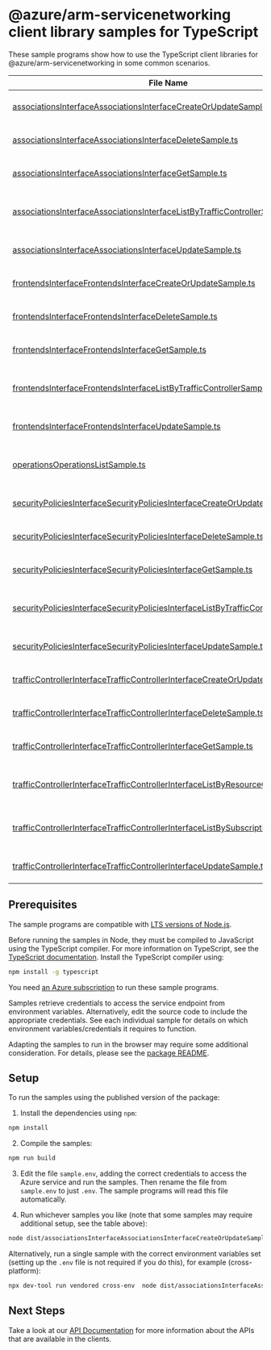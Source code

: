 # @azure/arm-servicenetworking client library samples for TypeScript

These sample programs show how to use the TypeScript client libraries for @azure/arm-servicenetworking in some common scenarios.

| **File Name**                                                                                                                                                         | **Description**                                                                                                   |
| --------------------------------------------------------------------------------------------------------------------------------------------------------------------- | ----------------------------------------------------------------------------------------------------------------- |
| [associationsInterfaceAssociationsInterfaceCreateOrUpdateSample.ts][associationsinterfaceassociationsinterfacecreateorupdatesample]                                   | create a Association x-ms-original-file: 2025-01-01/AssociationPut.json                                           |
| [associationsInterfaceAssociationsInterfaceDeleteSample.ts][associationsinterfaceassociationsinterfacedeletesample]                                                   | delete a Association x-ms-original-file: 2025-01-01/AssociationDelete.json                                        |
| [associationsInterfaceAssociationsInterfaceGetSample.ts][associationsinterfaceassociationsinterfacegetsample]                                                         | get a Association x-ms-original-file: 2025-01-01/AssociationGet.json                                              |
| [associationsInterfaceAssociationsInterfaceListByTrafficControllerSample.ts][associationsinterfaceassociationsinterfacelistbytrafficcontrollersample]                 | list Association resources by TrafficController x-ms-original-file: 2025-01-01/AssociationsGet.json               |
| [associationsInterfaceAssociationsInterfaceUpdateSample.ts][associationsinterfaceassociationsinterfaceupdatesample]                                                   | update a Association x-ms-original-file: 2025-01-01/AssociationPatch.json                                         |
| [frontendsInterfaceFrontendsInterfaceCreateOrUpdateSample.ts][frontendsinterfacefrontendsinterfacecreateorupdatesample]                                               | create a Frontend x-ms-original-file: 2025-01-01/FrontendPut.json                                                 |
| [frontendsInterfaceFrontendsInterfaceDeleteSample.ts][frontendsinterfacefrontendsinterfacedeletesample]                                                               | delete a Frontend x-ms-original-file: 2025-01-01/FrontendDelete.json                                              |
| [frontendsInterfaceFrontendsInterfaceGetSample.ts][frontendsinterfacefrontendsinterfacegetsample]                                                                     | get a Frontend x-ms-original-file: 2025-01-01/FrontendGet.json                                                    |
| [frontendsInterfaceFrontendsInterfaceListByTrafficControllerSample.ts][frontendsinterfacefrontendsinterfacelistbytrafficcontrollersample]                             | list Frontend resources by TrafficController x-ms-original-file: 2025-01-01/FrontendsGet.json                     |
| [frontendsInterfaceFrontendsInterfaceUpdateSample.ts][frontendsinterfacefrontendsinterfaceupdatesample]                                                               | update a Frontend x-ms-original-file: 2025-01-01/FrontendPatch.json                                               |
| [operationsOperationsListSample.ts][operationsoperationslistsample]                                                                                                   | list the operations for the provider x-ms-original-file: 2025-01-01/OperationsList.json                           |
| [securityPoliciesInterfaceSecurityPoliciesInterfaceCreateOrUpdateSample.ts][securitypoliciesinterfacesecuritypoliciesinterfacecreateorupdatesample]                   | create a SecurityPolicy x-ms-original-file: 2025-01-01/SecurityPolicyPut.json                                     |
| [securityPoliciesInterfaceSecurityPoliciesInterfaceDeleteSample.ts][securitypoliciesinterfacesecuritypoliciesinterfacedeletesample]                                   | delete a SecurityPolicy x-ms-original-file: 2025-01-01/SecurityPolicyDelete.json                                  |
| [securityPoliciesInterfaceSecurityPoliciesInterfaceGetSample.ts][securitypoliciesinterfacesecuritypoliciesinterfacegetsample]                                         | get a SecurityPolicy x-ms-original-file: 2025-01-01/SecurityPolicyGet.json                                        |
| [securityPoliciesInterfaceSecurityPoliciesInterfaceListByTrafficControllerSample.ts][securitypoliciesinterfacesecuritypoliciesinterfacelistbytrafficcontrollersample] | list SecurityPolicy resources by TrafficController x-ms-original-file: 2025-01-01/SecurityPoliciesGetList.json    |
| [securityPoliciesInterfaceSecurityPoliciesInterfaceUpdateSample.ts][securitypoliciesinterfacesecuritypoliciesinterfaceupdatesample]                                   | update a SecurityPolicy x-ms-original-file: 2025-01-01/SecurityPolicyPatch.json                                   |
| [trafficControllerInterfaceTrafficControllerInterfaceCreateOrUpdateSample.ts][trafficcontrollerinterfacetrafficcontrollerinterfacecreateorupdatesample]               | create a TrafficController x-ms-original-file: 2025-01-01/TrafficControllerPut.json                               |
| [trafficControllerInterfaceTrafficControllerInterfaceDeleteSample.ts][trafficcontrollerinterfacetrafficcontrollerinterfacedeletesample]                               | delete a TrafficController x-ms-original-file: 2025-01-01/TrafficControllerDelete.json                            |
| [trafficControllerInterfaceTrafficControllerInterfaceGetSample.ts][trafficcontrollerinterfacetrafficcontrollerinterfacegetsample]                                     | get a TrafficController x-ms-original-file: 2025-01-01/TrafficControllerGet.json                                  |
| [trafficControllerInterfaceTrafficControllerInterfaceListByResourceGroupSample.ts][trafficcontrollerinterfacetrafficcontrollerinterfacelistbyresourcegroupsample]     | list TrafficController resources by resource group x-ms-original-file: 2025-01-01/TrafficControllersGet.json      |
| [trafficControllerInterfaceTrafficControllerInterfaceListBySubscriptionSample.ts][trafficcontrollerinterfacetrafficcontrollerinterfacelistbysubscriptionsample]       | list TrafficController resources by subscription ID x-ms-original-file: 2025-01-01/TrafficControllersGetList.json |
| [trafficControllerInterfaceTrafficControllerInterfaceUpdateSample.ts][trafficcontrollerinterfacetrafficcontrollerinterfaceupdatesample]                               | update a TrafficController x-ms-original-file: 2025-01-01/TrafficControllerPatch.json                             |

## Prerequisites

The sample programs are compatible with [LTS versions of Node.js](https://github.com/nodejs/release#release-schedule).

Before running the samples in Node, they must be compiled to JavaScript using the TypeScript compiler. For more information on TypeScript, see the [TypeScript documentation][typescript]. Install the TypeScript compiler using:

```bash
npm install -g typescript
```

You need [an Azure subscription][freesub] to run these sample programs.

Samples retrieve credentials to access the service endpoint from environment variables. Alternatively, edit the source code to include the appropriate credentials. See each individual sample for details on which environment variables/credentials it requires to function.

Adapting the samples to run in the browser may require some additional consideration. For details, please see the [package README][package].

## Setup

To run the samples using the published version of the package:

1. Install the dependencies using `npm`:

```bash
npm install
```

2. Compile the samples:

```bash
npm run build
```

3. Edit the file `sample.env`, adding the correct credentials to access the Azure service and run the samples. Then rename the file from `sample.env` to just `.env`. The sample programs will read this file automatically.

4. Run whichever samples you like (note that some samples may require additional setup, see the table above):

```bash
node dist/associationsInterfaceAssociationsInterfaceCreateOrUpdateSample.js
```

Alternatively, run a single sample with the correct environment variables set (setting up the `.env` file is not required if you do this), for example (cross-platform):

```bash
npx dev-tool run vendored cross-env  node dist/associationsInterfaceAssociationsInterfaceCreateOrUpdateSample.js
```

## Next Steps

Take a look at our [API Documentation][apiref] for more information about the APIs that are available in the clients.

[associationsinterfaceassociationsinterfacecreateorupdatesample]: https://github.com/Azure/azure-sdk-for-js/blob/main/sdk/servicenetworking/arm-servicenetworking/samples/v2/typescript/src/associationsInterfaceAssociationsInterfaceCreateOrUpdateSample.ts
[associationsinterfaceassociationsinterfacedeletesample]: https://github.com/Azure/azure-sdk-for-js/blob/main/sdk/servicenetworking/arm-servicenetworking/samples/v2/typescript/src/associationsInterfaceAssociationsInterfaceDeleteSample.ts
[associationsinterfaceassociationsinterfacegetsample]: https://github.com/Azure/azure-sdk-for-js/blob/main/sdk/servicenetworking/arm-servicenetworking/samples/v2/typescript/src/associationsInterfaceAssociationsInterfaceGetSample.ts
[associationsinterfaceassociationsinterfacelistbytrafficcontrollersample]: https://github.com/Azure/azure-sdk-for-js/blob/main/sdk/servicenetworking/arm-servicenetworking/samples/v2/typescript/src/associationsInterfaceAssociationsInterfaceListByTrafficControllerSample.ts
[associationsinterfaceassociationsinterfaceupdatesample]: https://github.com/Azure/azure-sdk-for-js/blob/main/sdk/servicenetworking/arm-servicenetworking/samples/v2/typescript/src/associationsInterfaceAssociationsInterfaceUpdateSample.ts
[frontendsinterfacefrontendsinterfacecreateorupdatesample]: https://github.com/Azure/azure-sdk-for-js/blob/main/sdk/servicenetworking/arm-servicenetworking/samples/v2/typescript/src/frontendsInterfaceFrontendsInterfaceCreateOrUpdateSample.ts
[frontendsinterfacefrontendsinterfacedeletesample]: https://github.com/Azure/azure-sdk-for-js/blob/main/sdk/servicenetworking/arm-servicenetworking/samples/v2/typescript/src/frontendsInterfaceFrontendsInterfaceDeleteSample.ts
[frontendsinterfacefrontendsinterfacegetsample]: https://github.com/Azure/azure-sdk-for-js/blob/main/sdk/servicenetworking/arm-servicenetworking/samples/v2/typescript/src/frontendsInterfaceFrontendsInterfaceGetSample.ts
[frontendsinterfacefrontendsinterfacelistbytrafficcontrollersample]: https://github.com/Azure/azure-sdk-for-js/blob/main/sdk/servicenetworking/arm-servicenetworking/samples/v2/typescript/src/frontendsInterfaceFrontendsInterfaceListByTrafficControllerSample.ts
[frontendsinterfacefrontendsinterfaceupdatesample]: https://github.com/Azure/azure-sdk-for-js/blob/main/sdk/servicenetworking/arm-servicenetworking/samples/v2/typescript/src/frontendsInterfaceFrontendsInterfaceUpdateSample.ts
[operationsoperationslistsample]: https://github.com/Azure/azure-sdk-for-js/blob/main/sdk/servicenetworking/arm-servicenetworking/samples/v2/typescript/src/operationsOperationsListSample.ts
[securitypoliciesinterfacesecuritypoliciesinterfacecreateorupdatesample]: https://github.com/Azure/azure-sdk-for-js/blob/main/sdk/servicenetworking/arm-servicenetworking/samples/v2/typescript/src/securityPoliciesInterfaceSecurityPoliciesInterfaceCreateOrUpdateSample.ts
[securitypoliciesinterfacesecuritypoliciesinterfacedeletesample]: https://github.com/Azure/azure-sdk-for-js/blob/main/sdk/servicenetworking/arm-servicenetworking/samples/v2/typescript/src/securityPoliciesInterfaceSecurityPoliciesInterfaceDeleteSample.ts
[securitypoliciesinterfacesecuritypoliciesinterfacegetsample]: https://github.com/Azure/azure-sdk-for-js/blob/main/sdk/servicenetworking/arm-servicenetworking/samples/v2/typescript/src/securityPoliciesInterfaceSecurityPoliciesInterfaceGetSample.ts
[securitypoliciesinterfacesecuritypoliciesinterfacelistbytrafficcontrollersample]: https://github.com/Azure/azure-sdk-for-js/blob/main/sdk/servicenetworking/arm-servicenetworking/samples/v2/typescript/src/securityPoliciesInterfaceSecurityPoliciesInterfaceListByTrafficControllerSample.ts
[securitypoliciesinterfacesecuritypoliciesinterfaceupdatesample]: https://github.com/Azure/azure-sdk-for-js/blob/main/sdk/servicenetworking/arm-servicenetworking/samples/v2/typescript/src/securityPoliciesInterfaceSecurityPoliciesInterfaceUpdateSample.ts
[trafficcontrollerinterfacetrafficcontrollerinterfacecreateorupdatesample]: https://github.com/Azure/azure-sdk-for-js/blob/main/sdk/servicenetworking/arm-servicenetworking/samples/v2/typescript/src/trafficControllerInterfaceTrafficControllerInterfaceCreateOrUpdateSample.ts
[trafficcontrollerinterfacetrafficcontrollerinterfacedeletesample]: https://github.com/Azure/azure-sdk-for-js/blob/main/sdk/servicenetworking/arm-servicenetworking/samples/v2/typescript/src/trafficControllerInterfaceTrafficControllerInterfaceDeleteSample.ts
[trafficcontrollerinterfacetrafficcontrollerinterfacegetsample]: https://github.com/Azure/azure-sdk-for-js/blob/main/sdk/servicenetworking/arm-servicenetworking/samples/v2/typescript/src/trafficControllerInterfaceTrafficControllerInterfaceGetSample.ts
[trafficcontrollerinterfacetrafficcontrollerinterfacelistbyresourcegroupsample]: https://github.com/Azure/azure-sdk-for-js/blob/main/sdk/servicenetworking/arm-servicenetworking/samples/v2/typescript/src/trafficControllerInterfaceTrafficControllerInterfaceListByResourceGroupSample.ts
[trafficcontrollerinterfacetrafficcontrollerinterfacelistbysubscriptionsample]: https://github.com/Azure/azure-sdk-for-js/blob/main/sdk/servicenetworking/arm-servicenetworking/samples/v2/typescript/src/trafficControllerInterfaceTrafficControllerInterfaceListBySubscriptionSample.ts
[trafficcontrollerinterfacetrafficcontrollerinterfaceupdatesample]: https://github.com/Azure/azure-sdk-for-js/blob/main/sdk/servicenetworking/arm-servicenetworking/samples/v2/typescript/src/trafficControllerInterfaceTrafficControllerInterfaceUpdateSample.ts
[apiref]: https://learn.microsoft.com/javascript/api/@azure/arm-servicenetworking?view=azure-node-preview
[freesub]: https://azure.microsoft.com/free/
[package]: https://github.com/Azure/azure-sdk-for-js/tree/main/sdk/servicenetworking/arm-servicenetworking/README.md
[typescript]: https://www.typescriptlang.org/docs/home.html
